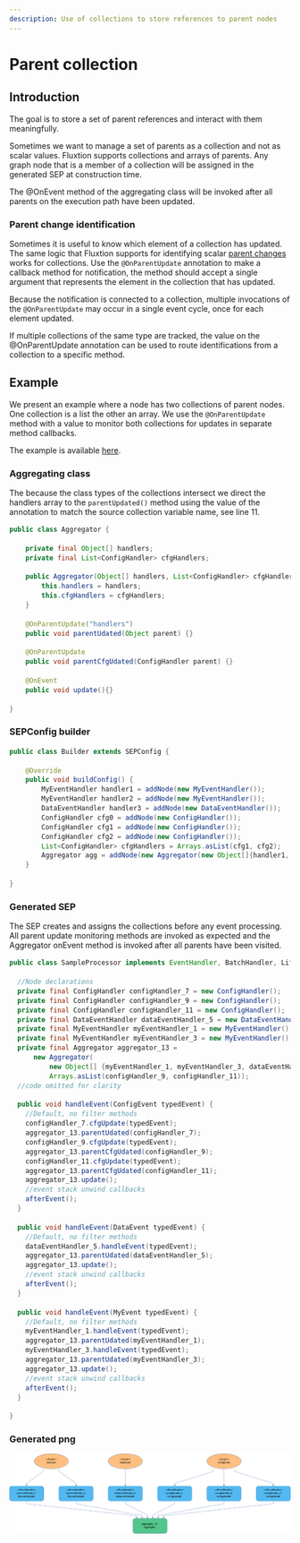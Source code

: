 ```yaml
---
description: Use of collections to store references to parent nodes
---
```


# Parent collection

## Introduction

The goal is to store a set of parent references and interact with them meaningfully.

Sometimes we want to manage a set of parents as a collection and not as scalar values. Fluxtion supports collections and arrays of parents. Any graph node that is a member of a collection will be assigned in the generated SEP at construction time.

The @OnEvent method of the aggregating class will be invoked after all parents on the execution path have been updated.

### Parent change identification

Sometimes it is useful to know which element of a collection has updated. The same logic that Fluxtion supports for identifying scalar [parent changes](parent-source-identification.md) works for collections. Use the `@OnParentUpdate` annotation to make a callback method for notification, the method should accept a single argument that represents the element in the collection that has updated. 

Because the notification is connected to a collection, multiple invocations of the `@OnParentUpdate` may occur in a single event cycle, once for each element updated.

If multiple collections of the same type are tracked, the value on the @OnParentUpdate annotation can be used to route identifications from a collection to a specific method.

## Example

We present an example where a node has two collections of parent nodes. One collection is a list the other an array. We use the `@OnParentUpdate` method with a value to monitor both collections for updates in separate method callbacks.

The example is available [here](https://github.com/v12technology/fluxtion/tree/develop/examples/documentation-examples/src/main/java/com/fluxtion/example/core/events/collections).

### Aggregating class

The because the class types of the collections intersect we direct the handlers array to the `parentUpdated()` method using the value of the annotation to match the source collection variable name, see line 11.

```java
public class Aggregator {

    private final Object[] handlers;
    private final List<ConfigHandler> cfgHandlers;

    public Aggregator(Object[] handlers, List<ConfigHandler> cfgHandlers) {
        this.handlers = handlers;
        this.cfgHandlers = cfgHandlers;
    }

    @OnParentUpdate("handlers")
    public void parentUdated(Object parent) {}

    @OnParentUpdate
    public void parentCfgUdated(ConfigHandler parent) {}
    
    @OnEvent
    public void update(){}

}
```

### SEPConfig builder

```java
public class Builder extends SEPConfig {

    @Override
    public void buildConfig() {
        MyEventHandler handler1 = addNode(new MyEventHandler());
        MyEventHandler handler2 = addNode(new MyEventHandler());
        DataEventHandler handler3 = addNode(new DataEventHandler());
        ConfigHandler cfg0 = addNode(new ConfigHandler());
        ConfigHandler cfg1 = addNode(new ConfigHandler());
        ConfigHandler cfg2 = addNode(new ConfigHandler());
        List<ConfigHandler> cfgHandlers = Arrays.asList(cfg1, cfg2);
        Aggregator agg = addNode(new Aggregator(new Object[]{handler1, handler2, handler3, cfg0}, cfgHandlers));
    }

}
```

### Generated SEP

The SEP creates and assigns the collections before any event processing. All parent update monitoring methods are invoked as expected and the Aggregator onEvent method is invoked after all parents have been visited.

```java
public class SampleProcessor implements EventHandler, BatchHandler, Lifecycle {

  //Node declarations
  private final ConfigHandler configHandler_7 = new ConfigHandler();
  private final ConfigHandler configHandler_9 = new ConfigHandler();
  private final ConfigHandler configHandler_11 = new ConfigHandler();
  private final DataEventHandler dataEventHandler_5 = new DataEventHandler();
  private final MyEventHandler myEventHandler_1 = new MyEventHandler();
  private final MyEventHandler myEventHandler_3 = new MyEventHandler();
  private final Aggregator aggregator_13 =
      new Aggregator(
          new Object[] {myEventHandler_1, myEventHandler_3, dataEventHandler_5, configHandler_7},
          Arrays.asList(configHandler_9, configHandler_11));
  //code omitted for clarity

  public void handleEvent(ConfigEvent typedEvent) {
    //Default, no filter methods
    configHandler_7.cfgUpdate(typedEvent);
    aggregator_13.parentUdated(configHandler_7);
    configHandler_9.cfgUpdate(typedEvent);
    aggregator_13.parentCfgUdated(configHandler_9);
    configHandler_11.cfgUpdate(typedEvent);
    aggregator_13.parentCfgUdated(configHandler_11);
    aggregator_13.update();
    //event stack unwind callbacks
    afterEvent();
  }

  public void handleEvent(DataEvent typedEvent) {
    //Default, no filter methods
    dataEventHandler_5.handleEvent(typedEvent);
    aggregator_13.parentUdated(dataEventHandler_5);
    aggregator_13.update();
    //event stack unwind callbacks
    afterEvent();
  }

  public void handleEvent(MyEvent typedEvent) {
    //Default, no filter methods
    myEventHandler_1.handleEvent(typedEvent);
    aggregator_13.parentUdated(myEventHandler_1);
    myEventHandler_3.handleEvent(typedEvent);
    aggregator_13.parentUdated(myEventHandler_3);
    aggregator_13.update();
    //event stack unwind callbacks
    afterEvent();
  }

}

```

### Generated png

![Sample SEP with collection  of parents](../../.gitbook/assets/sampleprocessor%20%2811%29.png)



